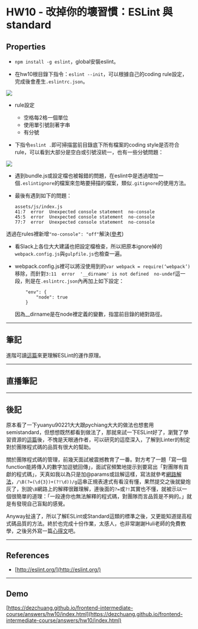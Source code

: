 
# HW10 - 改掉你的壞習慣：ESLint 與 standard

## Properties
* `npm install -g eslint`，global安裝eslint。

* 在hw10根目錄下指令：`eslint --init`，可以根據自己的coding rule設定，完成後會產生`.eslintrc.json`。
<img class="center" src="http://i.imgur.com/lWgDkKh.png">

* rule設定
	* 空格每2格一個單位
	* 使用單引號刮著字串
	* 有分號

* 下指令`eslint .`即可掃描當前目錄底下所有檔案的coding style是否符合rule，可以看到大部分是空白或引號沒統一，也有一些分號問題：
<img class="center" src="http://i.imgur.com/4Ya7cum.png">

* 遇到bundle.js或設定檔也被報錯的問題，在eslint中是透過增加一個`.eslintignore`的檔案來忽略要掃描的檔案，類似`.gitignore`的使用方法。

* 最後有遇到如下的問題：

	```
	assets/js/index.js
	41:7  error  Unexpected console statement  no-console
	45:5  error  Unexpected console statement  no-console
	77:7  error  Unexpected console statement  no-console
	```
透過在rules裡新增`"no-console": "off"`解決([參考](https://stackoverflow.com/questions/34215526/eslint-how-to-disable-unexpected-console-statement-in-node-js))

* 看Slack上各位大大建議也把設定檔檢查，所以把原本ignore掉的`webpack.config.js`與`gulpfile.js`也檢查一遍。

* webpack.config.js裡可以將沒使用到的`var webpack = require(‘webpack’)`移除，而針對`3:11  error  '__dirname' is not defined  no-undef`這一段，則是在`.eslintrc.json`內再加上如下設定：

	```
		"env": {
			"node": true
		}
	```

	因為__dirname是在node裡定義的變數，指當前目錄的絕對路徑。

---

## 筆記
進階可讀[這篇](https://denny.qollie.com/2016/07/11/eslint-fxcking-setup/)來更理解ESLint的運作原理。

---

## 直播筆記


---

## 後記
原本看了一下yuanyu90221大大跟pychiang大大的做法也想套用semistandard，但想想既然都看到做法了，那就來試一下ESLint好了，瀏覽了學習資源的[這篇](https://denny.qollie.com/2016/07/11/eslint-fxcking-setup/)後，不愧是天眼通作者，可以研究的這麼深入，了解到Linter的制定對於團隊程式碼的品質有很大的幫助。

關於團隊程式碼的管理，前幾天面試被震撼教育了一番。對方考了一題「寫一個function能將傳入的數字加逗號回傳」，面試官頻繁地提示到要寫出「對團隊有貢獻的程式碼」，天真如我以為只是加@params或註解這樣，寫法就參考[網路解法](https://stackoverflow.com/questions/2901102/how-to-print-a-number-with-commas-as-thousands-separators-in-javascript)，`/\B(?=(\d{3})+(?!\d))/g`這串正規表達式有看沒有懂，果然提交之後就變炮灰了，別說`\B`網路上的解釋很難理解，連後面的`?=`或`?!`其實也不懂，就被示以一個很簡單的道理：「一段連你也無法解釋的程式碼，對團隊而言品質是不夠的。」就是有發現自己盲點的感覺。

Anyway扯遠了，所以了解ESLint或Standard這類的標準之後，又更能知道提高程式碼品質的方法。終於也完成十份作業，太感人，也非常謝謝Huli老師的免費教學，之後另外寫一篇[心得文](http://dez.logdown.com/posts/2017/06/19/huli-frontend-intermediate-course)吧。

---

## References
* [http://eslint.org/](http://eslint.org/)

---

## Demo
[https://dezchuang.github.io/frontend-intermediate-course/answers/hw10/index.html](https://dezchuang.github.io/frontend-intermediate-course/answers/hw10/index.html)
